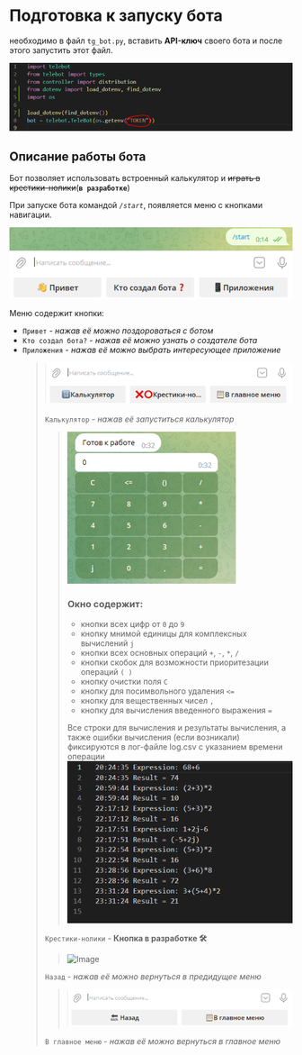 # Подготовка к запуску бота
необходимо в файл `tg_bot.py`, вставить **API-ключ** своего бота
и после этого запустить этот файл.

![Image](https://github.com/VasiliyMaletin/Python_DZ/blob/dz_seminar_9/api.PNG)

## Описание работы бота
Бот позволяет использовать встроенный калькулятор и ~~играть в крестики-нолики~~(**`в разработке`**) 

При запуске бота командой *`/start`*, появляется меню с кнопками навигации.

![Image](https://github.com/VasiliyMaletin/Python_DZ/blob/dz_seminar_9/main_menu.PNG)

Меню содержит кнопки:
* `Привет` - *нажав её можно поздороваться с ботом*
* `Кто создал бота?` - *нажав её можно узнать о создателе бота*
* `Приложения` - *нажав её можно выбрать интересующее приложение*
  >![Image](https://github.com/VasiliyMaletin/Python_DZ/blob/dz_seminar_9/app.PNG)
  >
  >`Калькулятор` - *нажав её запуститься калькулятор*
  >>![Image](https://github.com/VasiliyMaletin/Python_DZ/blob/dz_seminar_9/calc.PNG)
  >> ### Окно содержит:
  >>* кнопки всех цифр от `0` до `9`
  >>* кнопку мнимой единицы для комплексных вычислений `j`
  >>* кнопки всех основных операций `+`, `-`, `*`, `/`
  >>* кнопки скобок для возможности приоритезации операций `( )`
  >>* кнопку очистки поля `C`
  >>* кнопку для посимвольного удаления `<=`
  >>* кнопку для вещественных чисел `,`
  >>* кнопку для вычисления введенного выражения `=`
  >>
  >>Все строки для вычисления и результаты вычисления, а также ошибки вычисления (если возникали) фиксируются в лог-файле log.csv с указанием времени операции
  ![Image](https://github.com/VasiliyMaletin/Python_DZ/blob/dz_seminar_9/log.PNG)
  >>
  >`Крестики-нолики` - **Кнопка в разработке 🛠**
  >>![Image](*.png)
  >>
  >`Назад` - *нажав её можно вернуться в предидущее меню*
  >>![Image](https://github.com/VasiliyMaletin/Python_DZ/blob/dz_seminar_9/back.PNG)
  >
  >`В главное меню` - *нажав её можно вернуться в главное меню*

